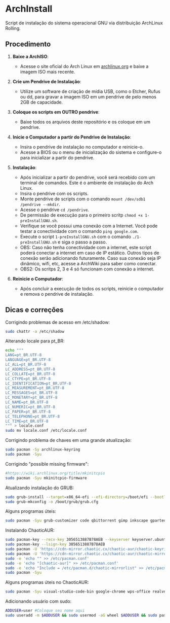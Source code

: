 # ArchInstall

Script de instalação do sistema operacional GNU via distribuição ArchLinux Rolling.

## Procedimento

1. **Baixe a ArchISO**:
   - Acesse o site oficial do Arch Linux em [archlinux.org](https://archlinux.org/download/) e baixe a imagem ISO mais recente.

2. **Crie um Pendrive de Instalação**:
   - Utilize um software de criação de mídia USB, como o Etcher, Rufus ou dd, para gravar a imagem ISO em um pendrive de pelo menos 2GB de capacidade.

3. **Coloque os scripts em OUTRO pendrive**:
   - Baixe todos os arquivos deste repositório e os coloque em um pendrive.

4. **Inicie o Computador a partir do Pendrive de Instalação**:
   - Insira o pendrive de instalação no computador e reinicie-o.
   - Acesse a BIOS ou o menu de inicialização do sistema e configure-o para inicializar a partir do pendrive.

5. **Instalação**:
   - Após inicializar a partir do pendrive, você será recebido com um terminal de comandos. Este é o ambiente de instalação do Arch Linux.
   - Insira o pendrive com os scripts.
   - Monte pendrive de scripts com o comando `mount /dev/sdb1 /pendrive --mkdir`.
   - Acesse o pendrive `cd /pendrive`.
   - De permissão de execução para o primeiro scritp `chmod +x 1-preInstallGNU.sh`.
   - Verifique se você possui uma conexão com a Internet. Você pode testar a conectividade com o comando `ping google.com`.
   - Execute o script `1-preInstallGNU.sh` com o comando `./1-preInstallGNU.sh` e siga o passo a passo.
   - OBS: Caso não tenha conectividade com a internet, este script poderá conectar a internet em caso de IP estático. Outros tipos de conexão serão adicionando futuramente. Caso sua conexão seja IP dinâmico, wifi, etc, acesse a ArchWiki para saber como conectar.
   - OBS2: Os scritps 2, 3 e 4 só funcionam com conexão a internet. 


6. **Reinicie o Computador**:
   - Após concluir a execução de todos os scripts, reinicie o computador e remova o pendrive de instalação.

## Dicas e correções

Corrigindo problemas de acesso em /etc/shadow:

```Bash
sudo chattr -a /etc/shadow
```

Alterando locale para pt_BR:

```Bash
echo """
LANG=pt_BR.UTF-8
LANGUAGE=pt_BR.UTF-8
LC_ALL=pt_BR.UTF-8
LC_ADDRESS=pt_BR.UTF-8
LC_COLLATE=pt_BR.UTF-8
LC_CTYPE=pt_BR.UTF-8
LC_IDENTIFICATION=pt_BR.UTF-8
LC_MEASUREMENT=pt_BR.UTF-8
LC_MESSAGES=pt_BR.UTF-8
LC_MONETARY=pt_BR.UTF-8
LC_NAME=pt_BR.UTF-8
LC_NUMERIC=pt_BR.UTF-8
LC_PAPER=pt_BR.UTF-8
LC_TELEPHONE=pt_BR.UTF-8
LC_TIME=pt_BR.UTF-8
""" > locale.conf
sudo mv locale.conf /etc/locale.conf
```

Corrigindo problema de chaves em uma grande atualização:

```Bash
sudo pacman -Sy archlinux-keyring
sudo pacman -Syu
```

Corrigindo "possible missing firmware":

```Bash
#https://wiki.archlinux.org/title/mkinitcpio
sudo pacman -Syu mkinitcpio-firmware
```

Atualizando instalação do GRUB:

```Bash
sudo grub-install --target=x86_64-efi --efi-directory=/boot/efi --bootloader-id=ArchLinux
sudo grub-mkconfig -o /boot/grub/grub.cfg
```

Alguns programas úteis:

```Bash
sudo pacman -Syu grub-customizer code qbittorrent gimp inkscape gparted obs-studio torbrowser-launcher unrar zip discord
```

Instalando ChaoticAUR:

```Bash
sudo pacman-key --recv-key 3056513887B78AEB --keyserver keyserver.ubuntu.com
sudo pacman-key --lsign-key 3056513887B78AEB
sudo pacman -U 'https://cdn-mirror.chaotic.cx/chaotic-aur/chaotic-keyring.pkg.tar.zst'
sudo pacman -U 'https://cdn-mirror.chaotic.cx/chaotic-aur/chaotic-mirrorlist.pkg.tar.zst'
sudo -e 'echo "" >> /etc/pacman.conf'
sudo -e 'echo "[chaotic-aur]" >> /etc/pacman.conf'
sudo -e 'echo "Include = /etc/pacman.d/chaotic-mirrorlist" >> /etc/pacman.conf'
sudo pacman -Syu
```

Alguns programas úteis no ChaoticAUR:

```Bash
sudo pacman -Syu visual-studio-code-bin google-chrome wps-office realvnc-vnc-viewer
```

Adicionando usuário com sudo:

```Bash
ADDUSER=user #Coloque seu nome aqui
sudo useradd -m $ADDUSER && sudo usermod -aG wheel $ADDUSER && sudo passwd $ADDUSER
```
